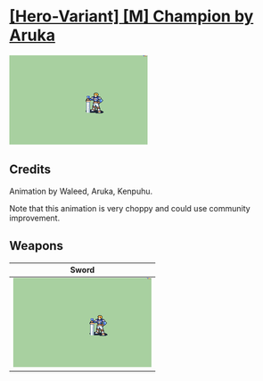# [\[Hero-Variant\] \[M\] Champion by Aruka](./)

<img src="./1.%20Sword/Sword_000.png" alt="[Hero-Variant] [M] Champion by Aruka standing" />

## Credits

Animation by Waleed, Aruka, Kenpuhu.

Note that this animation is very choppy and could use community improvement.

## Weapons


|Sword |
|  :---: |
| <img alt="Sword animation" src="./1.%20Sword/Sword.gif" /> |
